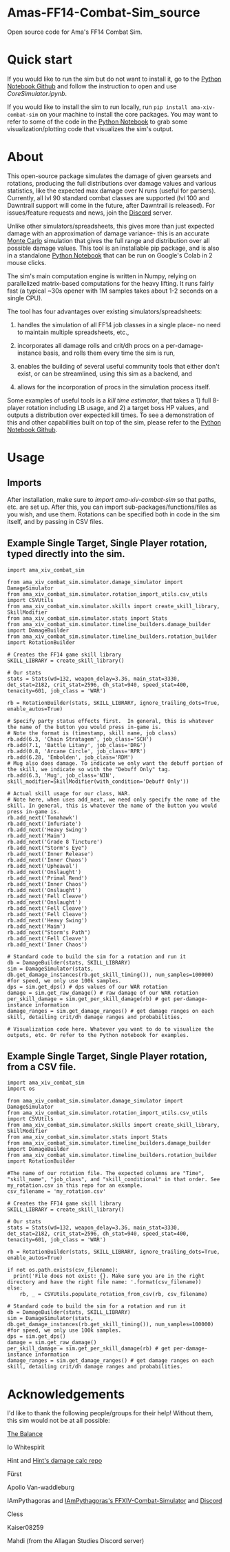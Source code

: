 # Amas-FF14-Combat-Sim_source
Open source code for Ama's FF14 Combat Sim.

# Quick start
If you would like to run the sim but do not want to install it, go to the [Python Notebook Github](https://github.com/Amarantine-xiv/Amas-FF14-Combat-Sim) and follow the instruction to open and use *CoreSimulator.ipynb*.

If you would like to install the sim to run locally, run ```pip install ama-xiv-combat-sim``` on your machine to install the core packages. You may want to refer to some of the code in the [Python Notebook](https://github.com/Amarantine-xiv/Amas-FF14-Combat-Sim/blob/main/CoreSimulator.ipynb) to grab some visualization/plotting code that visualizes the sim's output.

# About
This open-source package simulates the damage of given gearsets and rotations, producing the full distributions over damage values and various statistics, like the expected max damage over N runs (useful for parsers). Currently, all lvl 90 standard combat classes are supported (lvl 100 and Dawntrail support will come in the future, after Dawntrail is released). For issues/feature requests and news, join the [Discord](https://discord.gg/CV6sHj8h9D) server.

Unlike other simulators/spreadsheets, this gives more than just expected damage with an approximation of damage variance- this is an accurate [Monte Carlo](https://en.wikipedia.org/wiki/Monte_Carlo_method) simulation that gives the full range and distribution over all possible damage values. This tool is an installable pip package, and is also in a standalone [Python Notebook](https://github.com/Amarantine-xiv/Amas-FF14-Combat-Sim/blob/main/CoreSimulator.ipynb) that can be run on Google's Colab in 2 mouse clicks.

The sim's main computation engine is written in Numpy, relying on parallelized matrix-based computations for the heavy lifting. It runs fairly fast (a typical ~30s opener with 1M samples takes about 1-2 seconds on a single CPU).

The tool has four advantages over existing simulators/spreadsheets:

1) handles the simulation of all FF14 job classes in a single place- no need to maintain multiple spreadsheets, etc.,

2) incorporates all damage rolls and crit/dh procs on a per-damage-instance basis, and rolls them every time the sim is run,

3) enables the building of several useful community tools that either don't exist, or can be streamlined, using this sim as a backend, and

4) allows for the incorporation of procs in the simulation process itself.

Some examples of useful tools is a *kill time estimator*, that takes a 1) full 8-player rotation including LB usage, and 2) a target boss HP values, and outputs a distribution over expected kill times. To see a demonstration of this and other capabilities built on top of the sim, please refer to the [Python Notebook Github](https://github.com/Amarantine-xiv/Amas-FF14-Combat-Sim).

# Usage

## Imports
After installation, make sure to *import ama-xiv-combat-sim* so that paths, etc. are set up. After this, you can import sub-packages/functions/files as you wish, and use them. Rotations can be specified both in code in the sim itself, and by passing in CSV files.

## Example Single Target, Single Player rotation, typed directly into the sim.
```
import ama_xiv_combat_sim

from ama_xiv_combat_sim.simulator.damage_simulator import DamageSimulator
from ama_xiv_combat_sim.simulator.rotation_import_utils.csv_utils import CSVUtils
from ama_xiv_combat_sim.simulator.skills import create_skill_library, SkillModifier
from ama_xiv_combat_sim.simulator.stats import Stats
from ama_xiv_combat_sim.simulator.timeline_builders.damage_builder import DamageBuilder
from ama_xiv_combat_sim.simulator.timeline_builders.rotation_builder import RotationBuilder

# Creates the FF14 game skill library
SKILL_LIBRARY = create_skill_library()

# Our stats
stats = Stats(wd=132, weapon_delay=3.36, main_stat=3330, det_stat=2182, crit_stat=2596, dh_stat=940, speed_stat=400, tenacity=601, job_class = 'WAR')

rb = RotationBuilder(stats, SKILL_LIBRARY, ignore_trailing_dots=True, enable_autos=True)

# Specify party status effects first.  In general, this is whatever the name of the button you would press in-game is.
# Note the format is (timestamp, skill name, job class)
rb.add(6.3, 'Chain Stratagem', job_class='SCH')
rb.add(7.1, 'Battle Litany', job_class='DRG')
rb.add(0.8, 'Arcane Circle', job_class='RPR')
rb.add(6.28, 'Embolden', job_class='RDM')
# Mug also does damage. To indicate we only want the debuff portion of the skill, we indicate so with the "Debuff Only" tag.
rb.add(6.3, 'Mug', job_class='NIN', skill_modifier=SkillModifier(with_condition='Debuff Only')) 

# Actual skill usage for our class, WAR.
# Note here, when uses add_next, we need only specify the name of the skill. In general, this is whatever the name of the button you would press in-game is.
rb.add_next('Tomahawk')
rb.add_next('Infuriate')
rb.add_next('Heavy Swing')
rb.add_next('Maim')
rb.add_next('Grade 8 Tincture')
rb.add_next("Storm's Eye")
rb.add_next('Inner Release')
rb.add_next('Inner Chaos')
rb.add_next('Upheaval')
rb.add_next('Onslaught')
rb.add_next('Primal Rend')
rb.add_next('Inner Chaos')
rb.add_next('Onslaught')
rb.add_next('Fell Cleave')
rb.add_next('Onslaught')
rb.add_next('Fell Cleave')
rb.add_next('Fell Cleave')
rb.add_next('Heavy Swing')
rb.add_next('Maim')
rb.add_next("Storm's Path")
rb.add_next('Fell Cleave')
rb.add_next('Inner Chaos')

# Standard code to build the sim for a rotation and run it
db = DamageBuilder(stats, SKILL_LIBRARY)
sim = DamageSimulator(stats, db.get_damage_instances(rb.get_skill_timing()), num_samples=100000) #for speed, we only use 100k samples.
dps = sim.get_dps() # dps values of our WAR rotation
damage = sim.get_raw_damage() # raw damage of our WAR rotation
per_skill_damage = sim.get_per_skill_damage(rb) # get per-damage-instance information
damage_ranges = sim.get_damage_ranges() # get damage ranges on each skill, detailing crit/dh damage ranges and probabilities.

# Visualization code here. Whatever you want to do to visualize the outputs, etc. Or refer to the Python notebook for examples.
```

## Example Single Target, Single Player rotation, from a CSV file.
```
import ama_xiv_combat_sim
import os

from ama_xiv_combat_sim.simulator.damage_simulator import DamageSimulator
from ama_xiv_combat_sim.simulator.rotation_import_utils.csv_utils import CSVUtils
from ama_xiv_combat_sim.simulator.skills import create_skill_library, SkillModifier
from ama_xiv_combat_sim.simulator.stats import Stats
from ama_xiv_combat_sim.simulator.timeline_builders.damage_builder import DamageBuilder
from ama_xiv_combat_sim.simulator.timeline_builders.rotation_builder import RotationBuilder

#The name of our rotation file. The expected columns are "Time", "skill_name", "job_class", and "skill_conditional" in that order. See my_rotation.csv in this repo for an example.
csv_filename = 'my_rotation.csv'

# Creates the FF14 game skill library
SKILL_LIBRARY = create_skill_library()

# Our stats
stats = Stats(wd=132, weapon_delay=3.36, main_stat=3330, det_stat=2182, crit_stat=2596, dh_stat=940, speed_stat=400, tenacity=601, job_class = 'WAR')

rb = RotationBuilder(stats, SKILL_LIBRARY, ignore_trailing_dots=True, enable_autos=True)

if not os.path.exists(csv_filename):
  print('File does not exist: {}. Make sure you are in the right directory and have the right file name: '.format(csv_filename))
else:
    rb, _ = CSVUtils.populate_rotation_from_csv(rb, csv_filename)

# Standard code to build the sim for a rotation and run it
db = DamageBuilder(stats, SKILL_LIBRARY)
sim = DamageSimulator(stats, db.get_damage_instances(rb.get_skill_timing()), num_samples=100000) #for speed, we only use 100k samples.
dps = sim.get_dps()
damage = sim.get_raw_damage()
per_skill_damage = sim.get_per_skill_damage(rb) # get per-damage-instance information
damage_ranges = sim.get_damage_ranges() # get damage ranges on each skill, detailing crit/dh damage ranges and probabilities.

```


# Acknowledgements
I'd like to thank the following people/groups for their help! Without them, this sim would not be at all possible:

[The Balance](https://www.thebalanceffxiv.com/)

Io Whitespirit

Hint and [Hint's damage calc repo](https://github.com/hintxiv/reassemble)

Fürst

Apollo Van-waddleburg

IAmPythagoras and [IAmPythagoras's FFXIV-Combat-Simulator](https://github.com/IAmPythagoras/FFXIV-Combat-Simulator) and [Discord](https://discord.com/invite/mZXKUNy2sw)

Cless

Kaiser08259

Mahdi (from the Allagan Studies Discord server)
 
